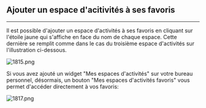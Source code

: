 ## Ajouter un espace d'acitivités à ses favoris
---
Il est possible d'ajouter un espace d'activités à ses favoris en cliquant sur l'étoile jaune qui s'affiche en face du nom de chaque espace. Cette dernière se remplit comme dans le cas du troisième espace d'activités sur l'illustration ci-dessous.

![1815.png](http://www.claroline.net/uploads/custom/images/1815.png)

Si vous avez ajouté un widget "Mes espaces d'activités" sur votre bureau personnel, désormais, un bouton "Mes espaces d'activités favoris" vous permet d'accéder directement à vos favoris:

![1817.png](http://www.claroline.net/uploads/custom/images/1817.png)

